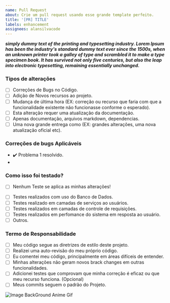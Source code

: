 ```yaml
---
name: Pull Request
about: Crie um pull request usando esse grande template perfeito.
title: '[PR] TITLE'
labels: enhancement
assignees: alansilvacode
---
```


<!-- Sessão de descrição da PR susbtituindo o texto abaixo -->

**_simply dummy text of the printing and typesetting industry.
Lorem Ipsum has been the industry's standard dummy text ever since the 1500s,
when an unknown printer took a galley of type and scrambled it to make a type specimen book.
It has survived not only five centuries, but also the leap into electronic typesetting, remaining essentially unchanged._**

<!-- Não delete nenhum item Abaixo Por favor ou pull request será fechado. -->

### Tipos de alterações

- [ ] Correções de Bugs no Código.
- [ ] Adição de Novos recursos ao projeto.
- [ ] Mudança de última hora (EX: correção ou recurso que faria com que a funcionalidade existente não funcionasse conforme o esperado).
- [ ] Esta alteração requer uma atualização da documentação.
- [ ] Apenas documentação, arquivos markdown, dependencias.
- [ ] Uma nova grande entrega como (EX: grandes alterações, uma nova atualização oficial etc).

<!-- Copia e cola de acordo com o numero de problemas. -->

### Correções de bugs Aplicáveis

- :heavy_check_mark: Problema 1 resolvido.
- <!--Nenhum bug foi corrido aqui.-->

<!--Preencha abaixo caso nenhum teste se aplica as alterações feita no projeto.-->

### Como isso foi testado?

- [ ] Nenhum Teste se aplica as minhas alterações!

<!-- Descreva aqui os testes que você executou para verificar suas alterações.
Forneça instruções para que possamos reproduzir. Liste também todos os detalhes relevantes para sua configuração de teste. -->

- [ ] Testes realizados com uso do Banco de Dados.
- [ ] Testes realizado em camadas de serviços ao usuários.
- [ ] Testes realizados em camadas de controle de requisições.
- [ ] Testes realizados em perfomance do sistema em resposta ao usuário.
- [ ] Outros.

<!-- Não delete nenhum item Abaixo Por favor ou pull request será fechado, Seu código será analizado, e essas opção irá ajudar muito. -->

### Termo de Responsabilidade

- [ ] Meu código segue as diretrizes de estilo deste projeto.
- [ ] Realizei uma auto-revisão do meu próprio código.
- [ ] Eu comentei meu código, principalmente em áreas difíceis de entender.
- [ ] Minhas alterações não geram novos brack changes em outras funcionalidades.
- [ ] Adicionei testes que comprovam que minha correção é eficaz ou que meu recurso funciona. (Opcional)
- [ ] Meus commits seguem o padrão do Projeto.

![Image BackGround Anime Gif](https://media.tenor.com/gIkUdWaNZCMAAAAd/anime.gif)
